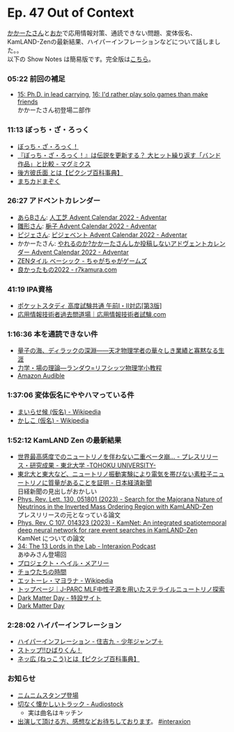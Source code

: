 # Ep. 47 Out of Context

[かかーたさん](https://twitter.com/Kuzz_pontie_Kak)と[おか](https://twitter.com/nowohyeah)で応用情報対策、通読できない問題、変体仮名、KamLAND-Zenの最新結果、ハイパーインフレーションなどについて話しました。。  
以下の Show Notes は簡易版です。完全版は[こちら](https://interaxion-podcast.github.io/47)。


### 05:22 前回の補足

- [15: Ph.D. in lead carrying](https://interaxion-podcast.github.io/15), [16: I'd rather play solo games than make friends](https://interaxion-podcast.github.io/16)  
  かかーたさん初登場二部作

### 11:13 ぼっち・ざ・ろっく

- [ぼっち・ざ・ろっく！](https://amzn.to/37T6jPM)
- [『ぼっち・ざ・ろっく！』は伝説を更新する？ 大ヒット繰り返す「バンド作品」と比較 - マグミクス](https://magmix.jp/post/134921)
- [後方彼氏面 とは【ピクシブ百科事典】](https://dic.pixiv.net/a/%E5%BE%8C%E6%96%B9%E5%BD%BC%E6%B0%8F%E9%9D%A2)
- [まちカドまぞく](https://amzn.to/3bMkRl9)

### 26:27 アドベントカレンダー

- [あらBさん](https://interaxion-podcast.github.io/starring/#%E3%81%82%E3%82%89B): [人工芝 Advent Calendar 2022 - Adventar](https://adventar.org/calendars/7871)
- [雛形さん](https://interaxion-podcast.github.io/starring/#%E9%9B%9B%E5%BD%A2): [梔子 Advent Calendar 2022 - Adventar](https://adventar.org/calendars/7867)
- [ピジェさん](https://interaxion-podcast.github.io/starring/#%E3%83%94%E3%83%BC%E3%82%B8%E3%82%A7%E3%82%A4): [ピジェベント Advent Calendar 2022 - Adventar](https://adventar.org/calendars/7869)
- かかーたさん: [やれるのか?かかーたさんしか投稿しないアドヴェントカレンダー Advent Calendar 2022 - Adventar](https://adventar.org/calendars/8263)
- [ZENタイル ベーシック - ちゃがちゃがゲームズ](https://chaga2.jimdofree.com/%E3%82%B2%E3%83%BC%E3%83%A0/zen%E3%82%BF%E3%82%A4%E3%83%AB-%E3%83%99%E3%83%BC%E3%82%B7%E3%83%83%E3%82%AF/)
- [良かったもの2022 - r7kamura.com](https://r7kamura.com/articles/2022-12-26-good-buy-2022)

### 41:19 IPA資格

- [ポケットスタディ 高度試験共通 午前I・II対応[第3版]](https://amzn.to/3KcgEu8)
- [応用情報技術者過去問道場｜応用情報技術者試験.com](https://www.ap-siken.com/apkakomon.php)

### 1:16:36 本を通読できない件

- [量子の海、ディラックの深淵――天才物理学者の華々しき業績と寡黙なる生涯](https://amzn.to/3XE9n9e)
- [力学・場の理論―ランダウ=リフシッツ物理学小教程](https://amzn.to/3EaMqnd)
- [Amazon Audible](https://www.amazon.co.jp/b/ref=adbl_JP_as_0068?ie=UTF8&node=5816607051&tag=interaxion0e-22)

### 1:37:06 変体仮名にややハマっている件

- [まいらせ候 (仮名) - Wikipedia](https://ja.wikipedia.org/wiki/%E3%81%BE%E3%81%84%E3%82%89%E3%81%9B%E5%80%99_(%E4%BB%AE%E5%90%8D))
- [かしこ (仮名) - Wikipedia](https://ja.wikipedia.org/wiki/%E3%81%8B%E3%81%97%E3%81%93_(%E4%BB%AE%E5%90%8D))

### 1:52:12 KamLAND Zen の最新結果

- [世界最高感度でのニュートリノを伴わない二重ベータ崩... - プレスリリース・研究成果 - 東北大学 -TOHOKU UNIVERSITY-](https://www.tohoku.ac.jp/japanese/2023/01/press20230131-01-neutrino.html)
- [東北大と東大など、ニュートリノ振動実験により電気を帯びない素粒子ニュートリノに質量があることを証明 - 日本経済新聞](https://www.nikkei.com/article/DGXZRSP648472_R30C23A1000000/)  
  日経新聞の見出しがおかしい
- [Phys. Rev. Lett. 130, 051801 (2023) - Search for the Majorana Nature of Neutrinos in the Inverted Mass Ordering Region with KamLAND-Zen](https://journals.aps.org/prl/abstract/10.1103/PhysRevLett.130.051801)  
  プレスリリースの元となっている論文
- [Phys. Rev. C 107, 014323 (2023) - KamNet: An integrated spatiotemporal deep neural network for rare event searches in KamLAND-Zen](https://journals.aps.org/prc/abstract/10.1103/PhysRevC.107.014323)  
  KamNet についての論文
- [34: The 13 Lords in the Lab - Interaxion Podcast](https://interaxion-podcast.github.io/34)  
  あゆみさん登場回
- [プロジェクト・ヘイル・メアリー](https://amzn.to/40F1hAb)
- [チョウたちの時間](https://amzn.to/3YBg1i4)
- [エットーレ・マヨラナ - Wikipedia](https://ja.wikipedia.org/wiki/%E3%82%A8%E3%83%83%E3%83%88%E3%83%BC%E3%83%AC%E3%83%BB%E3%83%9E%E3%83%A8%E3%83%A9%E3%83%8A)
- [トップページ｜J-PARC MLF中性子源を用いたステライルニュートリノ探索](https://research.kek.jp/group/mlfnu/)
- [Dark Matter Day - 特設サイト](https://www.kek.jp/ja/special/dark-matter-day/#!)
- [Dark Matter Day](https://kekweb.gitlab.io/darkmatterday/)

### 2:28:02 ハイパーインフレーション

- [ハイパーインフレーション - 住吉九 - 少年ジャンプ＋](https://shonenjumpplus.com/episode/13933686331749163174)
- [ストップ!!ひばりくん！](https://amzn.to/3Xyvm1l)
- [ネッ広 (ねっこう)とは【ピクシブ百科事典】](https://dic.pixiv.net/a/%E3%83%8D%E3%83%83%E5%BA%83)

### お知らせ

- [ニムニムスタンプ登場](https://store.line.me/stickershop/product/20651080/ja)
- [切なく懐かしいトラック - Audiostock](https://audiostock.jp/audio/1267554)
  - 実は曲名はキッチン
- [出演して頂ける方、感想などお待ちしております](https://interaxion-podcast.github.io/feedback/)。 [#interaxion](https://twitter.com/hashtag/interaxion)
